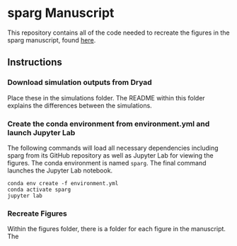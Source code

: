 # sparg Manuscript

This repository contains all of the code needed to recreate the figures in the sparg manuscript, found [here](https://doi.org/10.1101/2024.04.10.588900).

## Instructions

### Download simulation outputs from Dryad

Place these in the simulations folder. The README within this folder explains the differences between the simulations.

### Create the conda environment from environment.yml and launch Jupyter Lab

The following commands will load all necessary dependencies including sparg from its GitHub repository as well as Jupyter Lab for viewing the figures. The conda environment is named `sparg`. The final command launches the Jupyter Lab notebook.

```
conda env create -f environment.yml
conda activate sparg
jupyter lab
```

### Recreate Figures

Within the figures folder, there is a folder for each figure in the manuscript. The